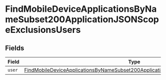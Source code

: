 # FindMobileDeviceApplicationsByNameSubset200ApplicationJSONScopeExclusionsUsers


## Fields

| Field                                                                                                                                                                                               | Type                                                                                                                                                                                                | Required                                                                                                                                                                                            | Description                                                                                                                                                                                         |
| --------------------------------------------------------------------------------------------------------------------------------------------------------------------------------------------------- | --------------------------------------------------------------------------------------------------------------------------------------------------------------------------------------------------- | --------------------------------------------------------------------------------------------------------------------------------------------------------------------------------------------------- | --------------------------------------------------------------------------------------------------------------------------------------------------------------------------------------------------- |
| `user`                                                                                                                                                                                              | [FindMobileDeviceApplicationsByNameSubset200ApplicationJSONScopeExclusionsUsersUser](../../models/operations/findmobiledeviceapplicationsbynamesubset200applicationjsonscopeexclusionsusersuser.md) | :heavy_minus_sign:                                                                                                                                                                                  | N/A                                                                                                                                                                                                 |